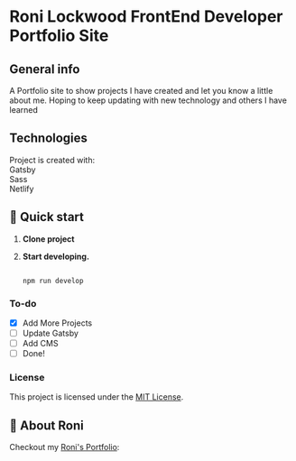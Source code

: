 # Roni Lockwood FrontEnd Developer Portfolio Site

## General info
A Portfolio site to show projects I have created and let you know a little about me. Hoping to keep updating with new technology and others I have learned
	
## Technologies
Project is created with:<br/>
Gatsby </br>
Sass </br>
Netlify
	
## 🚀 Quick start
1. **Clone project**

2.  **Start developing.**

   

    ```shell
    
    npm run develop
    ```

### To-do

- [x] Add More Projects
- [ ] Update Gatsby
- [ ] Add CMS
- [ ] Done!

### License

This project is licensed under the [MIT License](LICENSE.md).

## 🚀 About Roni

Checkout my [Roni's Portfolio](https://www.roni.rocks):


